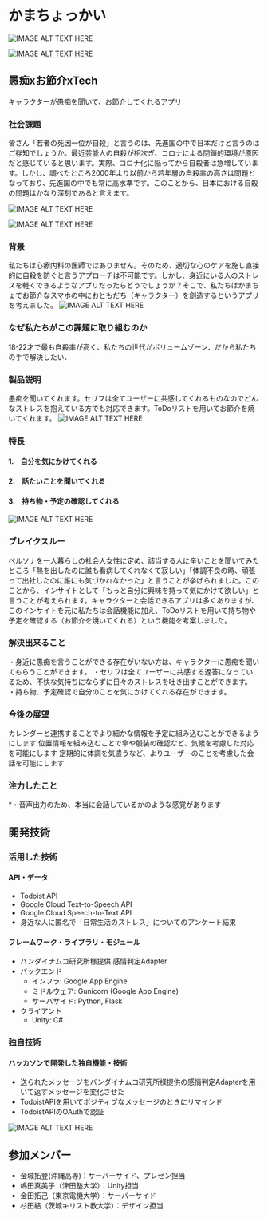 # かまちょっかい
![IMAGE ALT TEXT HERE](https://github.com/kama-cho-kai/F_2010/blob/master/img/%E3%81%8B%E3%81%BE%E3%81%A1%E3%82%87%E3%81%A3%E3%81%8B%E3%81%84_%E3%83%92%E3%82%9A%E3%83%83%E3%83%81_%E6%9C%AC%E7%95%AA%E7%94%A8/Slide1.png)

[![IMAGE ALT TEXT HERE](https://github.com/kama-cho-kai/F_2010/blob/master/img/Firefox%20f%202010%20JPHAKCS2020%20-%20YouTube%202021-05-02%20at%2010.42.26.png)](https://youtu.be/2L-Ip6ozGP8)
## 愚痴xお節介xTech
キャラクターが愚痴を聞いて、お節介してくれるアプリ
### 社会課題
皆さん「若者の死因一位が自殺」と言うのは、先進国の中で日本だけと言うのはご存知でしょうか。最近芸能人の自殺が相次ぎ、コロナによる閉鎖的環境が原因だと感じていると思います。実際、コロナ化に陥ってから自殺者は急増しています。しかし、調べたところ2000年より以前から若年層の自殺率の高さは問題となっており、先進国の中でも常に高水準です。このことから、日本における自殺の問題はかなり深刻であると言えます。

![IMAGE ALT TEXT HERE](https://github.com/kama-cho-kai/F_2010/blob/master/img/%E3%81%8B%E3%81%BE%E3%81%A1%E3%82%87%E3%81%A3%E3%81%8B%E3%81%84_%E3%83%92%E3%82%9A%E3%83%83%E3%83%81_%E6%9C%AC%E7%95%AA%E7%94%A8/Slide4.png)

![IMAGE ALT TEXT HERE](https://github.com/kama-cho-kai/F_2010/blob/master/img/%E3%81%8B%E3%81%BE%E3%81%A1%E3%82%87%E3%81%A3%E3%81%8B%E3%81%84_%E3%83%92%E3%82%9A%E3%83%83%E3%83%81_%E6%9C%AC%E7%95%AA%E7%94%A8/Slide3.png)

### 背景
私たちは心療内科の医師ではありません。そのため、適切な心のケアを施し直接的に自殺を防ぐと言うアプローチは不可能です。しかし、身近にいる人のストレスを軽くできるようなアプリだったらどうでしょうか？そこで、私たちはかまちょでお節介なスマホの中におともだち（キャラクター）を創造するというアプリを考えました。
![IMAGE ALT TEXT HERE](https://github.com/kama-cho-kai/F_2010/blob/master/img/%E3%81%8B%E3%81%BE%E3%81%A1%E3%82%87%E3%81%A3%E3%81%8B%E3%81%84_%E3%83%92%E3%82%9A%E3%83%83%E3%83%81_%E6%9C%AC%E7%95%AA%E7%94%A8/Slide6.png)
### なぜ私たちがこの課題に取り組むのか
18-22才で最も自殺率が高く、私たちの世代がボリュームゾーン．だから私たちの手で解決したい．
### 製品説明
愚痴を聞いてくれます。セリフは全てユーザーに共感してくれるものなのでどんなストレスを抱えている方でも対応できます。ToDoリストを用いてお節介を焼いてくれます。
![IMAGE ALT TEXT HERE](https://github.com/kama-cho-kai/F_2010/blob/master/img/%E3%81%8B%E3%81%BE%E3%81%A1%E3%82%87%E3%81%A3%E3%81%8B%E3%81%84_%E3%83%92%E3%82%9A%E3%83%83%E3%83%81_%E6%9C%AC%E7%95%AA%E7%94%A8/Slide7.png)

### 特長
#### 1.　自分を気にかけてくれる
#### 2.　話たいことを聞いてくれる
#### 3.　持ち物・予定の確認してくれる
![IMAGE ALT TEXT HERE](https://github.com/kama-cho-kai/F_2010/blob/master/img/%E3%81%8B%E3%81%BE%E3%81%A1%E3%82%87%E3%81%A3%E3%81%8B%E3%81%84_%E3%83%92%E3%82%9A%E3%83%83%E3%83%81_%E6%9C%AC%E7%95%AA%E7%94%A8/Slide8.png)

### ブレイクスルー
ペルソナを一人暮らしの社会人女性に定め、該当する人に辛いことを聞いてみたところ「熱を出したのに誰も看病してくれなくて寂しい」「体調不良の時、頑張って出社したのに誰にも気づかれなかった」と言うことが挙げられました。このことから、インサイトとして「もっと自分に興味を持って気にかけて欲しい」と言うことが考えられます。キャラクターと会話できるアプリは多くありますが、このインサイトを元に私たちは会話機能に加え、ToDoリストを用いて持ち物や予定を確認する（お節介を焼いてくれる）という機能を考案しました。
### 解決出来ること
・身近に愚痴を言うことができる存在がいない方は、キャラクターに愚痴を聞いてもらうことができます。
・セリフは全てユーザーに共感する返答になっているため、不快な気持ちにならずに日々のストレスを吐き出すことができます。
・持ち物、予定確認で自分のことを気にかけてくれる存在ができます。
### 今後の展望
カレンダーと連携することでより細かな情報を予定に組み込むことができるようにします
位置情報を組み込むことで傘や服装の確認など、気候を考慮した対応を可能にします
定期的に体調を気遣うなど、よりユーザーのことを考慮した会話を可能にします

### 注力したこと
*・音声出力のため、本当に会話しているかのような感覚があります

## 開発技術
### 活用した技術
#### API・データ
* Todoist API
* Google Cloud Text-to-Speech API
* Google Cloud Speech-to-Text API
* 身近な人に匿名で「日常生活のストレス」についてのアンケート結果

#### フレームワーク・ライブラリ・モジュール
* バンダイナムコ研究所様提供 感情判定Adapter
* バックエンド
  * インフラ: Google App Engine
  * ミドルウェア: Gunicorn (Google App Engine)
  * サーバサイド: Python, Flask
* クライアント
  * Unity: C#

### 独自技術
#### ハッカソンで開発した独自機能・技術
* 送られたメッセージをバンダイナムコ研究所様提供の感情判定Adapterを用いて返すメッセージを変化させた
* TodoistAPIを用いてポジティブなメッセージのときにリマインド
* TodoistAPIのOAuthで認証

![IMAGE ALT TEXT HERE](https://github.com/jphacks/F_2010/blob/Readme/img/f_2010_architecture.jpg)

## 参加メンバー
- 金城拓登(沖縄高専)：サーバーサイド、プレゼン担当
- 嶋田真美子（津田塾大学）：Unity担当
- 金田拓己（東京電機大学）：サーバーサイド
- 杉田結（茨城キリスト教大学）：デザイン担当
